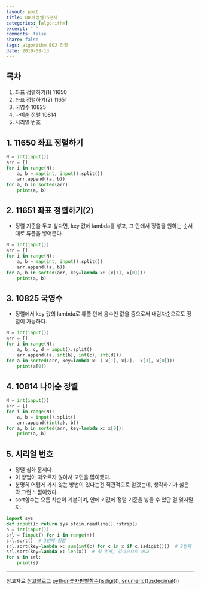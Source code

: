 ```yaml
---
layout: post
title: BOJ(정렬)5문제
categories: [algorithm]
excerpt: ' '
comments: false
share: false
tags: algorithm BOJ 정렬
date: 2019-08-13
---
```


## 목차

1. 좌표 정렬하기(1) 11650
2. 좌표 정렬하기(2) 11651
3. 국영수 10825
4. 나이순 정렬 10814
5. 시리얼 번호

## 1. 11650 좌표 정렬하기

```python
N = int(input())
arr = []
for i in range(N):
    a, b = map(int, input().split())
    arr.append((a, b))
for a, b in sorted(arr):
    print(a, b)

```

## 2. 11651 좌표 정렬하기(2)

- 정렬 기준을 두고 싶다면, key 값에 lambda를 넣고, 그 안에서 정렬을 원하는 순서대로 튜플을 넣어준다.

```python
N = int(input())
arr = []
for i in range(N):
    a, b = map(int, input().split())
    arr.append((a, b))
for a, b in sorted(arr, key=lambda x: (x[1], x[0])):
    print(a, b)

```

## 3. 10825 국영수

- 정렬에서 key 값의 lambda로 튜플 안에 음수인 값을 줌으로써 내림차순으로도 정렬이 가능하다.

```python
N = int(input())
arr = []
for i in range(N):
    a, b, c, d = input().split()
    arr.append((a, int(b), int(c), int(d)))
for a in sorted(arr, key=lambda x: (-x[1], x[2], -x[3], x[0])):
    print(a[0])
```

## 4. 10814 나이순 정렬

```python
N = int(input())
arr = []
for i in range(N):
    a, b = input().split()
    arr.append((int(a), b))
for a, b in sorted(arr, key=lambda x: x[0]):
    print(a, b)

```

## 5. 시리얼 번호

- 정렬 심화 문제다.
- 이 방법이 떠오르지 않아서 고민을 많이했다.
- 분명히 어렵게 가지 않는 방법이 있다는건 직관적으로 알겠는데, 생각하기가 싫은 딱 그런 느낌이었다.
- sort함수는 오름 차순이 기본이며, 안에 키값에 정렬 기준을 넣을 수 있단 걸 잊지말자.

```python
import sys
def input(): return sys.stdin.readline().rstrip()
n = int(input())
srl = [input() for i in range(n)]
srl.sort()  # 3번째 정렬
srl.sort(key=lambda x: sum(int(c) for c in x if c.isdigit()))  # 2번째 정렬
srl.sort(key=lambda x: len(x))  # 첫 번째, 길이순으로 비교
for s in srl:
    print(s)
```

---

참고자료
[참고블로그](https://blog.naver.com/wpghks7/221584382367)
[python숫자판별함수(isdigit(),isnumeric(),isdecimal())](https://soooprmx.com/archives/10159)

